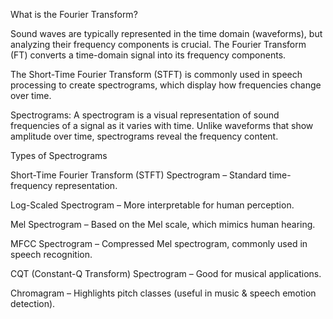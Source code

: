 What is the Fourier Transform?

Sound waves are typically represented in the time domain (waveforms), but analyzing their frequency components is crucial. The Fourier Transform (FT) converts a time-domain signal into its frequency components.

The Short-Time Fourier Transform (STFT) is commonly used in speech processing to create spectrograms, which display how frequencies change over time.

Spectrograms: A spectrogram is a visual representation of sound frequencies of a signal as it varies with time. Unlike waveforms that show amplitude over time, spectrograms reveal the frequency content.

Types of Spectrograms

Short-Time Fourier Transform (STFT) Spectrogram – Standard time-frequency representation.

Log-Scaled Spectrogram – More interpretable for human perception.

Mel Spectrogram – Based on the Mel scale, which mimics human hearing.

MFCC Spectrogram – Compressed Mel spectrogram, commonly used in speech recognition.

CQT (Constant-Q Transform) Spectrogram – Good for musical applications.

Chromagram – Highlights pitch classes (useful in music & speech emotion detection).
